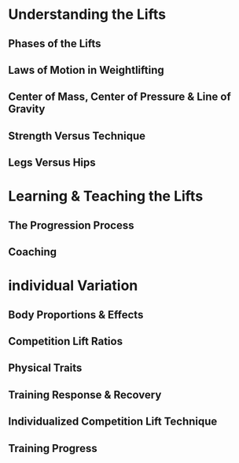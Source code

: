 # Understanding the Lifts

## Phases of the Lifts

## Laws of Motion in Weightlifting

## Center of Mass, Center of Pressure & Line of Gravity

## Strength Versus Technique

## Legs Versus Hips

# Learning & Teaching the Lifts

## The Progression Process

## Coaching

# individual Variation

## Body Proportions & Effects

## Competition Lift Ratios

## Physical Traits

## Training Response & Recovery

## Individualized Competition Lift Technique

## Training Progress



